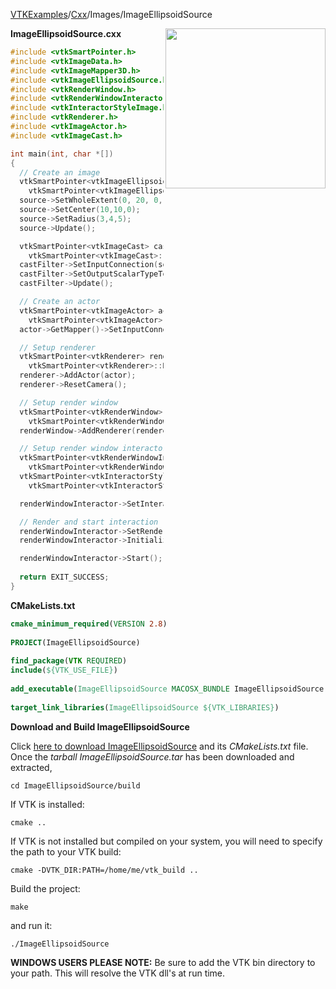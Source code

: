[VTKExamples](/index/)/[Cxx](/Cxx)/Images/ImageEllipsoidSource

<img align="right" src="https://github.com/lorensen/VTKExamples/blob/gh-pages/Testing/Baseline/Images/TestImageEllipsoidSource.png?raw=true" width="256" />

**ImageEllipsoidSource.cxx**
```c++
#include <vtkSmartPointer.h>
#include <vtkImageData.h>
#include <vtkImageMapper3D.h>
#include <vtkImageEllipsoidSource.h>
#include <vtkRenderWindow.h>
#include <vtkRenderWindowInteractor.h>
#include <vtkInteractorStyleImage.h>
#include <vtkRenderer.h>
#include <vtkImageActor.h>
#include <vtkImageCast.h>

int main(int, char *[])
{
  // Create an image
  vtkSmartPointer<vtkImageEllipsoidSource> source = 
    vtkSmartPointer<vtkImageEllipsoidSource>::New();
  source->SetWholeExtent(0, 20, 0, 20, 0, 0);
  source->SetCenter(10,10,0);
  source->SetRadius(3,4,5);
  source->Update();

  vtkSmartPointer<vtkImageCast> castFilter =
    vtkSmartPointer<vtkImageCast>::New();
  castFilter->SetInputConnection(source->GetOutputPort());
  castFilter->SetOutputScalarTypeToUnsignedChar();
  castFilter->Update();

  // Create an actor
  vtkSmartPointer<vtkImageActor> actor =
    vtkSmartPointer<vtkImageActor>::New();
  actor->GetMapper()->SetInputConnection(castFilter->GetOutputPort());

  // Setup renderer
  vtkSmartPointer<vtkRenderer> renderer =
    vtkSmartPointer<vtkRenderer>::New();
  renderer->AddActor(actor);
  renderer->ResetCamera();

  // Setup render window
  vtkSmartPointer<vtkRenderWindow> renderWindow =
    vtkSmartPointer<vtkRenderWindow>::New();
  renderWindow->AddRenderer(renderer);

  // Setup render window interactor
  vtkSmartPointer<vtkRenderWindowInteractor> renderWindowInteractor =
    vtkSmartPointer<vtkRenderWindowInteractor>::New();
  vtkSmartPointer<vtkInteractorStyleImage> style =
    vtkSmartPointer<vtkInteractorStyleImage>::New();

  renderWindowInteractor->SetInteractorStyle(style);

  // Render and start interaction
  renderWindowInteractor->SetRenderWindow(renderWindow);
  renderWindowInteractor->Initialize();

  renderWindowInteractor->Start();
  
  return EXIT_SUCCESS;
}
```
**CMakeLists.txt**
```cmake
cmake_minimum_required(VERSION 2.8)
 
PROJECT(ImageEllipsoidSource)
 
find_package(VTK REQUIRED)
include(${VTK_USE_FILE})
 
add_executable(ImageEllipsoidSource MACOSX_BUNDLE ImageEllipsoidSource.cxx)
 
target_link_libraries(ImageEllipsoidSource ${VTK_LIBRARIES})
```

**Download and Build ImageEllipsoidSource**

Click [here to download ImageEllipsoidSource](https://github.com/lorensen/VTKWikiExamplesTarballs/raw/master/ImageEllipsoidSource.tar) and its *CMakeLists.txt* file.
Once the *tarball ImageEllipsoidSource.tar* has been downloaded and extracted,
```
cd ImageEllipsoidSource/build 
```
If VTK is installed:
```
cmake ..
```
If VTK is not installed but compiled on your system, you will need to specify the path to your VTK build:
```
cmake -DVTK_DIR:PATH=/home/me/vtk_build ..
```
Build the project:
```
make
```
and run it:
```
./ImageEllipsoidSource
```
**WINDOWS USERS PLEASE NOTE:** Be sure to add the VTK bin directory to your path. This will resolve the VTK dll's at run time.

